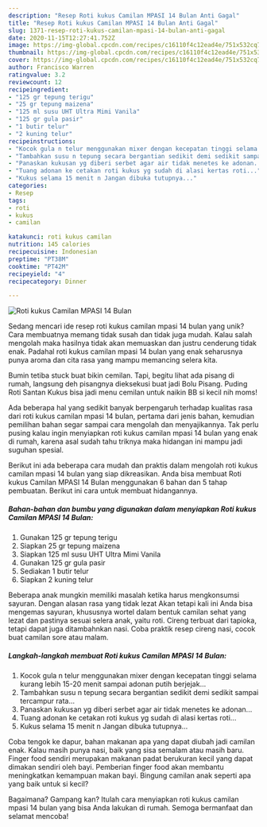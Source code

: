 ```yaml
---
description: "Resep Roti kukus Camilan MPASI 14 Bulan Anti Gagal"
title: "Resep Roti kukus Camilan MPASI 14 Bulan Anti Gagal"
slug: 1371-resep-roti-kukus-camilan-mpasi-14-bulan-anti-gagal
date: 2020-11-15T12:27:41.752Z
image: https://img-global.cpcdn.com/recipes/c16110f4c12ead4e/751x532cq70/roti-kukus-camilan-mpasi-14-bulan-foto-resep-utama.jpg
thumbnail: https://img-global.cpcdn.com/recipes/c16110f4c12ead4e/751x532cq70/roti-kukus-camilan-mpasi-14-bulan-foto-resep-utama.jpg
cover: https://img-global.cpcdn.com/recipes/c16110f4c12ead4e/751x532cq70/roti-kukus-camilan-mpasi-14-bulan-foto-resep-utama.jpg
author: Francisco Warren
ratingvalue: 3.2
reviewcount: 12
recipeingredient:
- "125 gr tepung terigu"
- "25 gr tepung maizena"
- "125 ml susu UHT Ultra Mimi Vanila"
- "125 gr gula pasir"
- "1 butir telur"
- "2 kuning telur"
recipeinstructions:
- "Kocok gula n telur menggunakan mixer dengan kecepatan tinggi selama kurang lebih 15-20 menit sampai adonan putih berjejak..."
- "Tambahkan susu n tepung secara bergantian sedikit demi sedikit sampai tercampur rata..."
- "Panaskan kukusan yg diberi serbet agar air tidak menetes ke adonan..."
- "Tuang adonan ke cetakan roti kukus yg sudah di alasi kertas roti..."
- "Kukus selama 15 menit n Jangan dibuka tutupnya..."
categories:
- Resep
tags:
- roti
- kukus
- camilan

katakunci: roti kukus camilan 
nutrition: 145 calories
recipecuisine: Indonesian
preptime: "PT38M"
cooktime: "PT42M"
recipeyield: "4"
recipecategory: Dinner

---
```



![Roti kukus Camilan MPASI 14 Bulan](https://img-global.cpcdn.com/recipes/c16110f4c12ead4e/751x532cq70/roti-kukus-camilan-mpasi-14-bulan-foto-resep-utama.jpg)

Sedang mencari ide resep roti kukus camilan mpasi 14 bulan yang unik? Cara membuatnya memang tidak susah dan tidak juga mudah. Kalau salah mengolah maka hasilnya tidak akan memuaskan dan justru cenderung tidak enak. Padahal roti kukus camilan mpasi 14 bulan yang enak seharusnya punya aroma dan cita rasa yang mampu memancing selera kita.

Bumin tetiba stuck buat bikin cemilan. Tapi, begitu lihat ada pisang di rumah, langsung deh pisangnya dieksekusi buat jadi Bolu Pisang. Puding Roti Santan Kukus bisa jadi menu cemilan untuk naikin BB si kecil nih moms!

Ada beberapa hal yang sedikit banyak berpengaruh terhadap kualitas rasa dari roti kukus camilan mpasi 14 bulan, pertama dari jenis bahan, kemudian pemilihan bahan segar sampai cara mengolah dan menyajikannya. Tak perlu pusing kalau ingin menyiapkan roti kukus camilan mpasi 14 bulan yang enak di rumah, karena asal sudah tahu triknya maka hidangan ini mampu jadi suguhan spesial.


Berikut ini ada beberapa cara mudah dan praktis dalam mengolah roti kukus camilan mpasi 14 bulan yang siap dikreasikan. Anda bisa membuat Roti kukus Camilan MPASI 14 Bulan menggunakan 6 bahan dan 5 tahap pembuatan. Berikut ini cara untuk membuat hidangannya.

<!--inarticleads1-->

##### Bahan-bahan dan bumbu yang digunakan dalam menyiapkan Roti kukus Camilan MPASI 14 Bulan:

1. Gunakan 125 gr tepung terigu
1. Siapkan 25 gr tepung maizena
1. Siapkan 125 ml susu UHT Ultra Mimi Vanila
1. Gunakan 125 gr gula pasir
1. Sediakan 1 butir telur
1. Siapkan 2 kuning telur


Beberapa anak mungkin memiliki masalah ketika harus mengkonsumsi sayuran. Dengan alasan rasa yang tidak lezat Akan tetapi kali ini Anda bisa mengemas sayuran, khususnya wortel dalam bentuk camilan sehat yang lezat dan pastinya sesuai selera anak, yaitu roti. Cireng terbuat dari tapioka, tetapi dapat juga ditambahnkan nasi. Coba praktik resep cireng nasi, cocok buat camilan sore atau malam. 

<!--inarticleads2-->

##### Langkah-langkah membuat Roti kukus Camilan MPASI 14 Bulan:

1. Kocok gula n telur menggunakan mixer dengan kecepatan tinggi selama kurang lebih 15-20 menit sampai adonan putih berjejak...
1. Tambahkan susu n tepung secara bergantian sedikit demi sedikit sampai tercampur rata...
1. Panaskan kukusan yg diberi serbet agar air tidak menetes ke adonan...
1. Tuang adonan ke cetakan roti kukus yg sudah di alasi kertas roti...
1. Kukus selama 15 menit n Jangan dibuka tutupnya...


Coba tengok ke dapur, bahan makanan apa yang dapat diubah jadi camilan enak. Kalau masih punya nasi, baik yang sisa semalam atau masih baru. Finger food sendiri merupakan makanan padat berukuran kecil yang dapat dimakan sendiri oleh bayi. Pemberian finger food akan membantu meningkatkan kemampuan makan bayi. Bingung camilan anak seperti apa yang baik untuk si kecil? 

Bagaimana? Gampang kan? Itulah cara menyiapkan roti kukus camilan mpasi 14 bulan yang bisa Anda lakukan di rumah. Semoga bermanfaat dan selamat mencoba!
